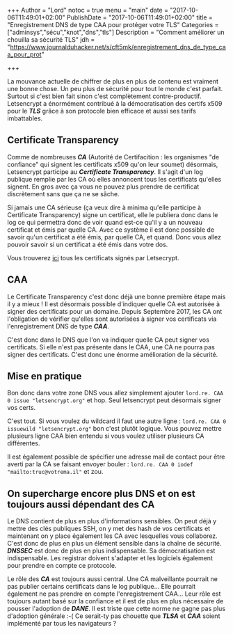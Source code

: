 +++
Author = "Lord"
notoc = true
menu = "main"
date = "2017-10-06T11:49:01+02:00"
PublishDate = "2017-10-06T11:49:01+02:00"
title = "Enregistrement DNS de type CAA pour protéger votre TLS"
Categories = ["adminsys","sécu","knot","dns","tls"]
Description = "Comment améliorer un chouilla sa sécurité TLS"
jdh = "https://www.journalduhacker.net/s/cft5mk/enregistrement_dns_de_type_caa_pour_prot"

+++

La mouvance actuelle de chiffrer de plus en plus de contenu est vraiment une bonne chose. Un peu plus de sécurité pour tout le monde c'est parfait. Surtout si c'est bien fait sinon c'est complètement contre-productif. Letsencrypt a énormément contribué à la démocratisation des certifs x509 pour le ***TLS*** grâce à son protocole bien efficace et aussi ses tarifs imbattables.
## Certificate Transparency
Comme de nombreuses ***CA*** (Autorité de Certifacition : les organismes "de confiance" qui signent les certificats x509 qu'on leur soumet) désormais, Letsencrypt participe au ***Certificate Transparency***. Il s'agit d'un log publique remplie par les CA où elles annoncent tous les certificats qu'elles signent. En gros avec ça vous ne pouvez plus prendre de certificat discrètement sans que ça ne se sâche.

Si jamais une CA sérieuse (ça veux dire à minima qu'elle participe à Certificate Transparency) signe un certificat, elle le publiera donc dans le log ce qui permettra donc de voir quand est-ce qu'il y a un nouveau certificat et émis par quelle CA. Avec ce système il est donc possible de savoir qu'un certificat a été émis, par quelle CA, et quand. Donc vous allez pouvoir savoir si un certificat a été émis dans votre dos.

Vous trouverez [ici](https://crt.sh/?Identity=%25&iCAID=16418) tous les certificats signés par Letsecrypt.

## CAA
Le Certificate Transparency c'est donc déjà une bonne première étape mais il y a mieux ! Il est désormais possible d'indiquer quelle CA est autorisée à signer des certificats pour un domaine. Depuis Septembre 2017, les CA ont l'obligation de vérifier qu'elles sont autorisées à signer vos certificats via l'enregistrement DNS de type ***CAA***.

C'est donc dans le DNS que l'on va indiquer quelle CA peut signer vos certificats. Si elle n'est pas présente dans le CAA, une CA ne pourra pas signer des certificats. C'est donc une énorme amélioration de la sécurité.

## Mise en pratique
Bon donc dans votre zone DNS vous allez simplement ajouter ```lord.re. CAA 0 issue "letsencrypt.org"``` et hop. Seul letsencrypt peut désormais signer vos certs.

C'est tout. Si vous voulez du wildcard il faut une autre ligne : ```lord.re. CAA 0 issuewild "letsencrypt.org"``` bon c'est plutôt logique. Vous pouvez mettre plusieurs ligne CAA bien entendu si vous voulez utiliser plusieurs CA différentes.

Il est également possible de spécifier une adresse mail de contact pour être averti par la CA se faisant envoyer bouler : ```lord.re. CAA 0 iodef "mailto:truc@votrema.il"``` et zou.

## On supercharge encore plus DNS et on est toujours aussi dépendant des CA
Le DNS contient de plus en plus d'informations sensibles. On peut déjà y mettre des clés publiques SSH, on y met des hash de vos certificats et maintenant on y place également les CA avec lesquelles vous collaborez. C'est donc de plus en plus un élément sensible dans la chaîne de sécurité. ***DNSSEC*** est donc de plus en plus indispensable. Sa démocratisation est indispensable. Les registrar doivent s'adapter et les logiciels également pour prendre en compte ce protocole.

Le rôle des ***CA*** est toujours aussi central. Une CA malveillante pourrait ne pas publier certains certificats dans le log publique… Elle pourrait également ne pas prendre en compte l'enregistrement CAA… Leur rôle est toujours autant basé sur la confiance et il est de plus en plus nécessaire de pousser l'adoption de ***DANE***. Il est triste que cette norme ne gagne pas plus d'adoption générale :-( Ce serait-ty pas chouette que ***TLSA*** et ***CAA*** soient implémenté par tous les navigateurs ?
